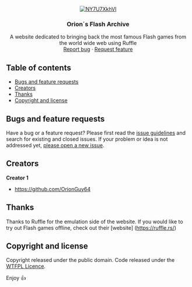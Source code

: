 <p align="center">
    <a href="https://imgbox.io/ib/NY7U7XkhVl"><img src="https://imgbox.io/ib/NY7U7XkhVl.png" alt="NY7U7XkhVl"/></a>
  </a>

  <h3 align="center">Orion´s Flash Archive </h3>

  <p align="center">
    A website dedicated to bringing back the most famous Flash games from the world wide web using Ruffle
    <br>
    <a href=https://github.com/OrionGuy64/flash-website/issues/new?assignees=&labels=Bugs&projects=&template=bug_report.md&title=Bugs+or+Issues">Report bug</a>
    ·
    <a href="https://github.com/OrionGuy64/flash-website/issues/new?assignees=&labels=Feature%2FGame+Request&projects=&template=feature_request.md&title=Feature+or+Game+Requests">Request feature</a>
  </p>
</p>


## Table of contents

- [Bugs and feature requests](#bugs-and-feature-requests)
- [Creators](#creators)
- [Thanks](#thanks)
- [Copyright and license](#copyright-and-license)


## Bugs and feature requests

Have a bug or a feature request? Please first read the [issue guidelines](https://flash-website/main/master/CONTRIBUTING.md) and search for existing and closed issues. If your problem or idea is not addressed yet, [please open a new issue](https://reponame/issues/new).


## Creators

**Creator 1**

- <https://github.com/OrionGuy64>

## Thanks

Thanks to Ruffle for the emulation side of the website. If you would like to try out Flash games offline, check out their [website] (https://ruffle.rs/)

## Copyright and license

Copyright released under the public domain. Code released under the [WTFPL Licence](https://reponame/blob/master/LICENSE).

Enjoy 👍
